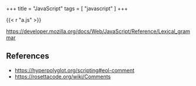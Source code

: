 +++
title = "JavaScript"
tags = [ "javascript" ]
+++

{{< r "a.js" >}}

<https://developer.mozilla.org/docs/Web/JavaScript/Reference/Lexical_grammar>

## References

- <https://hyperpolyglot.org/scripting#eol-comment>
- <https://rosettacode.org/wiki/Comments>
